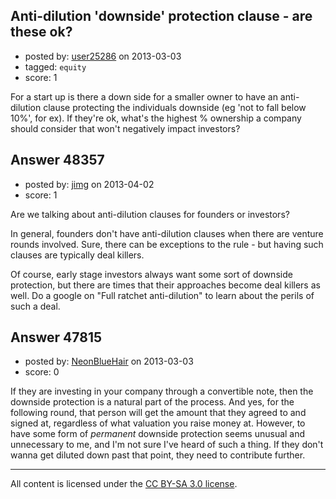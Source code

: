 ## Anti-dilution 'downside' protection clause - are these ok?

- posted by: [user25286](https://stackexchange.com/users/-1/25286-user25286) on 2013-03-03
- tagged: `equity`
- score: 1

For a start up is there a down side for a smaller owner to have an anti-dilution clause protecting the individuals downside (eg 'not to fall below 10%', for ex).  If they're ok, what's the highest % ownership a company should consider that won't negatively impact investors? 


## Answer 48357

- posted by: [jimg](https://stackexchange.com/users/-1/2380-jimg) on 2013-04-02
- score: 1

Are we talking about anti-dilution clauses for founders or investors?

In general, founders don't have anti-dilution clauses when there are venture rounds involved. Sure, there can be exceptions to the rule - but having such clauses are typically deal killers.

Of course, early stage investors always want some sort of downside protection, but there are times that their approaches become deal killers as well.  Do a google on "Full ratchet anti-dilution" to learn about the perils of such a deal.



## Answer 47815

- posted by: [NeonBlueHair](https://stackexchange.com/users/-1/23656-neonbluehair) on 2013-03-03
- score: 0

If they are investing in your company through a convertible note, then the downside protection is a natural part of the process. And yes, for the following round, that person will get the amount that they agreed to and signed at, regardless of what valuation you raise money at. However, to have some form of *permanent* downside protection seems unusual and unnecessary to me, and I'm not sure I've heard of such a thing. If they don't wanna get diluted down past that point, they need to contribute further.



---

All content is licensed under the [CC BY-SA 3.0 license](https://creativecommons.org/licenses/by-sa/3.0/).
